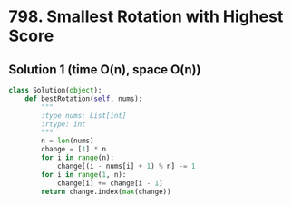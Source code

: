 # 798. Smallest Rotation with Highest Score

## Solution 1 (time O(n), space O(n))

```python
class Solution(object):
    def bestRotation(self, nums):
        """
        :type nums: List[int]
        :rtype: int
        """
        n = len(nums)
        change = [1] * n
        for i in range(n):
            change[(i - nums[i] + 1) % n] -= 1
        for i in range(1, n):
            change[i] += change[i - 1]
        return change.index(max(change))
```
